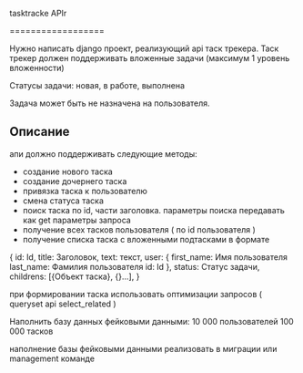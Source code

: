 tasktracke APIr

==================

Нужно написать django проект, реализующий api таск трекера.
Таск трекер должен поддерживать вложенные задачи (максимум 1 уровень вложенности)

Статусы задачи: новая, в работе, выполнена

Задача может быть не назначена на пользователя.

Описание
--------

апи должно поддерживать следующие методы:

- создание нового таска
- создание дочернего таска
- привязка таска к пользователю
- смена статуса таска
- поиск таска по id, части заголовка. параметры поиска передавать как get параметры запроса
- получение всех тасков пользователя ( по id пользователя )
- получение списка таска с вложенными подтасками в формате 


{
    id: Id,
    title: Заголовок,
    text: текст,
    user: {
        first_name: Имя пользователя
        last_name: Фамилия пользователя
        id: Id
    },
    status: Статус задачи,
    childrens: [{Объект таска}, {}...],
}

при формировании таска использовать оптимизации запросов ( queryset api select_related )

Наполнить базу данных фейковыми данными:
10 000 пользователей
100 000 тасков

наполнение базы фейковыми данными реализовать в миграции или management команде

